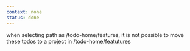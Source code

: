 ```yaml
---
context: none
status: done
---
```


when selecting path as /todo-home/features, it is not possible to move these todos to a project in /todo-home/featutures